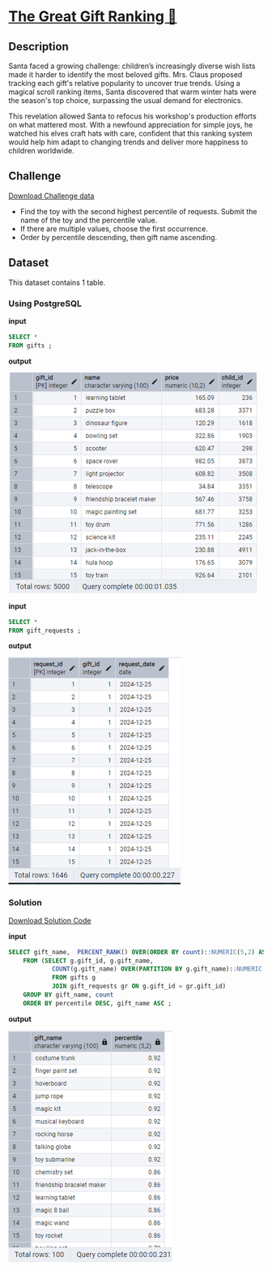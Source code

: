 # [The Great Gift Ranking 🧢](https://adventofsql.com/challenges/12)

## Description
Santa faced a growing challenge: children’s increasingly diverse wish lists made it harder to identify the most beloved gifts. Mrs. Claus proposed tracking each gift's relative popularity to uncover true trends. Using a magical scroll ranking items, Santa discovered that warm winter hats were the season's top choice, surpassing the usual demand for electronics.

This revelation allowed Santa to refocus his workshop's production efforts on what mattered most. With a newfound appreciation for simple joys, he watched his elves craft hats with care, confident that this ranking system would help him adapt to changing trends and deliver more happiness to children worldwide.

## Challenge
[Download Challenge data](https://github.com/thatlaconic/advent-of-sql-day-12/blob/main/advent_of_sql_day_12.sql)

* Find the toy with the second highest percentile of requests. Submit the name of the toy and the percentile value.
* If there are multiple values, choose the first occurrence.
* Order by percentile descending, then gift name ascending.

## Dataset
This dataset contains 1 table. 
### Using PostgreSQL
**input**
```sql
SELECT *
FROM gifts ;
```
**output**

![](https://github.com/thatlaconic/advent-of-sql-day-12/blob/main/gifts-d12.PNG)

**input**
```sql
SELECT *
FROM gift_requests ;
```
**output**

![](https://github.com/thatlaconic/advent-of-sql-day-12/blob/main/gift_requests.PNG)

### Solution
[Download Solution Code](https://github.com/thatlaconic/advent-of-sql-day-12/blob/main/advent_answer_day12.sql)

**input**
```sql
SELECT gift_name,  PERCENT_RANK() OVER(ORDER BY count)::NUMERIC(5,2) AS percentile
	FROM (SELECT g.gift_id, g.gift_name,
			COUNT(g.gift_name) OVER(PARTITION BY g.gift_name)::NUMERIC AS count
			FROM gifts g
			JOIN gift_requests gr ON g.gift_id = gr.gift_id)
	GROUP BY gift_name, count
	ORDER BY percentile DESC, gift_name ASC ;
```
**output**

![](https://github.com/thatlaconic/advent-of-sql-day-12/blob/main/d12.PNG)

